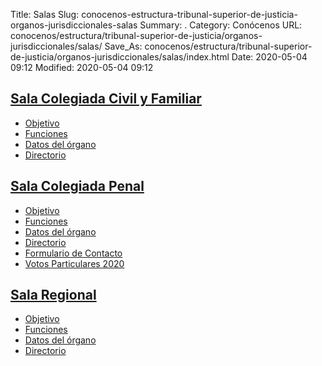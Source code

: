 Title: Salas
Slug: conocenos-estructura-tribunal-superior-de-justicia-organos-jurisdiccionales-salas
Summary: .
Category: Conócenos
URL: conocenos/estructura/tribunal-superior-de-justicia/organos-jurisdiccionales/salas/
Save_As: conocenos/estructura/tribunal-superior-de-justicia/organos-jurisdiccionales/salas/index.html
Date: 2020-05-04 09:12
Modified: 2020-05-04 09:12



## [Sala Colegiada Civil y Familiar](sala-colegiada-civil-y-familiar/)

* [Objetivo](sala-colegiada-civil-y-familiar/objetivo/)
* [Funciones](sala-colegiada-civil-y-familiar/funciones/)
* [Datos del órgano](sala-colegiada-civil-y-familiar/datos-del-organo/)
* [Directorio](sala-colegiada-civil-y-familiar/directorio/)

## [Sala Colegiada Penal](sala-colegiada-penal/)

* [Objetivo](sala-colegiada-penal/objetivo/)
* [Funciones](sala-colegiada-penal/funciones/)
* [Datos del órgano](sala-colegiada-penal/datos-del-organo/)
* [Directorio](sala-colegiada-penal/directorio/)
* [Formulario de Contacto](sala-colegiada-penal/formulario-de-contacto/)
* [Votos Particulares 2020](/sesiones/sala-penal/2020/votos-particulares/)

## [Sala Regional](sala-regional/)

* [Objetivo](sala-regional/objetivo/)
* [Funciones](sala-regional/funciones/)
* [Datos del órgano](sala-regional/datos-del-organo/)
* [Directorio](sala-regional/directorio/)



